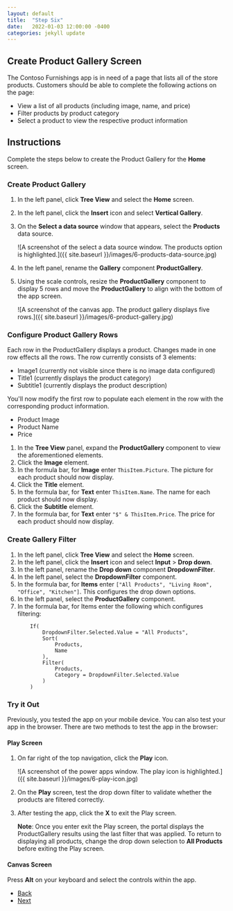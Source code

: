 ```yaml
---
layout: default
title:  "Step Six"
date:   2022-01-03 12:00:00 -0400
categories: jekyll update
---
```

## Create Product Gallery Screen

The Contoso Furnishings app is in need of a page that lists all of the store products. Customers should be able to complete the following actions on the page:

- View a list of all products (including image, name, and price)
- Filter products by product category
- Select a product to view the respective product information

## Instructions

Complete the steps below to create the Product Gallery for the **Home** screen.


### Create Product Gallery

1. In the left panel, click **Tree View** and select the **Home** screen.
1. In the left panel, click the **Insert** icon and select **Vertical Gallery**.
1. On the **Select a data source** window that appears, select the **Products** data source.

    ![A screenshot of the select a data source window. The products option is highlighted.]({{ site.baseurl }}/images/6-products-data-source.jpg)

1. In the left panel, rename the **Gallery** component **ProductGallery**.
1. Using the scale controls, resize the **ProductGallery** component to display 5 rows and move the **ProductGallery** to align with the bottom of the app screen.

    ![A screenshot of the canvas app. The product gallery displays five rows.]({{ site.baseurl }}/images/6-product-gallery.jpg)

### Configure Product Gallery Rows
Each row in the ProductGallery displays a product. Changes made in one row effects all the rows. The row currently consists of 3 elements:

- Image1 (currently not visible since there is no image data configured)
- Title1 (currently displays the product category)
- Subtitle1 (currently displays the product description)

You'll now modify the first row to populate each element in the row with the corresponding product information.

- Product Image
- Product Name
- Price

1. In the **Tree View** panel, expand the **ProductGallery** component to view the aforementioned elements.
1. Click the **Image** element.
1. In the formula bar, for **Image** enter `ThisItem.Picture`. The picture for each product should now display.
1. Click the **Title** element.
1. In the formula bar, for **Text** enter `ThisItem.Name`. The name for each product should now display.
1. Click the **Subtitle** element.
1. In the formula bar, for **Text** enter `"$" & ThisItem.Price`. The price for each product should now display.

### Create Gallery Filter

1. In the left panel, click **Tree View** and select the **Home** screen.
1. In the left panel, click the **Insert** icon and select **Input** > **Drop down**.
1. In the left panel, rename the **Drop down** component **DropdownFilter**.
1. In the left panel, select the **DropdownFilter** component.
1. In the formula bar, for **Items** enter `["All Products", "Living Room", "Office", "Kitchen"]`. This configures the drop down options.
1. In the left panel, select the **ProductGallery** component.
1. In the formula bar, for Items enter the following which configures filtering:
    ```
    	If(
    	    DropdownFilter.Selected.Value = "All Products",
    	    Sort(
    	        Products,
    	        Name
    	    ),
    	    Filter(
    	        Products,
    	        Category = DropdownFilter.Selected.Value
    	    )
    	)
    ```

### Try it Out

Previously, you tested the app on your mobile device. You can also test your app in the browser. There are two methods to test the app in the browser:

#### Play Screen

1. On far right of the top navigation, click the **Play** icon.

    ![A screenshot of the power apps window. The play icon is highlighted.]({{ site.baseurl }}/images/6-play-icon.jpg)

1. On the **Play** screen, test the drop down filter to validate whether the products are filtered correctly.
1. After testing the app, click the **X** to exit the Play screen.

    **Note**: Once you enter exit the Play screen, the portal displays the ProductGallery results using the last filter that was applied. To return to displaying all products, change the drop down selection to **All Products** before exiting the Play screen.

#### Canvas Screen

Press **Alt** on your keyboard and select the controls within the app.

<ul class="actions">
<li><a href="https://aprilspeight.github.io/workshop-mr-powerapps/jekyll/update/2022/01/04/step-five.html" class="button special">Back</a></li>
<li><a href="https://aprilspeight.github.io/workshop-mr-powerapps/jekyll/update/2022/01/02/step-seven.html" class="button">Next</a></li>
</ul>